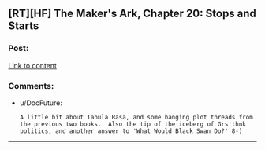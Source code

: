 ## [RT][HF] The Maker's Ark, Chapter 20: Stops and Starts

### Post:

[Link to content](http://docfuture.tumblr.com/post/139977504256/the-makers-ark-chapter-20)

### Comments:

- u/DocFuture:
  ```
  A little bit about Tabula Rasa, and some hanging plot threads from the previous two books.  Also the tip of the iceberg of Grs'thnk politics, and another answer to 'What Would Black Swan Do?' 8-)
  ```

---

